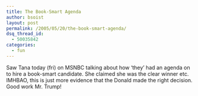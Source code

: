 ```yaml
---
title: The Book-Smart Agenda
author: bsoist
layout: post
permalink: /2005/05/20/the-book-smart-agenda/
dsq_thread_id:
  - 50035842
categories:
  - fun
---
```

Saw Tana today (fri) on MSNBC talking about how &#8216;they&#8217; had an agenda on to hire a book-smart candidate. She claimed she was the clear winner etc. IMHBAO, this is just more evidence that the Donald made the right decision. Good work Mr. Trump!
